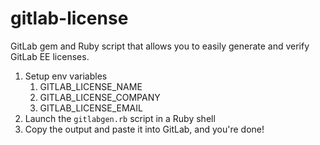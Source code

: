 # gitlab-license
GitLab gem and Ruby script that allows you to easily generate and verify GitLab EE licenses.

1. Setup env variables
   1. GITLAB_LICENSE_NAME
   2. GITLAB_LICENSE_COMPANY
   3. GITLAB_LICENSE_EMAIL
2. Launch the `gitlabgen.rb` script in a Ruby shell
3. Copy the output and paste it into GitLab, and you're done!